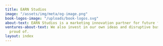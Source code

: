 ```yaml
---
title: EARN Studios
image: "/assets/img/meta/og-image.png"
book-logos-image: "/uploads/book-logos.svg"
about-text: EARN Studios is a marketing innovation partner for future facing businesses.
ventures-about-text: We also invest in our own ideas and disruptive businesses we’re
  proud of.
layout: index
---
```


